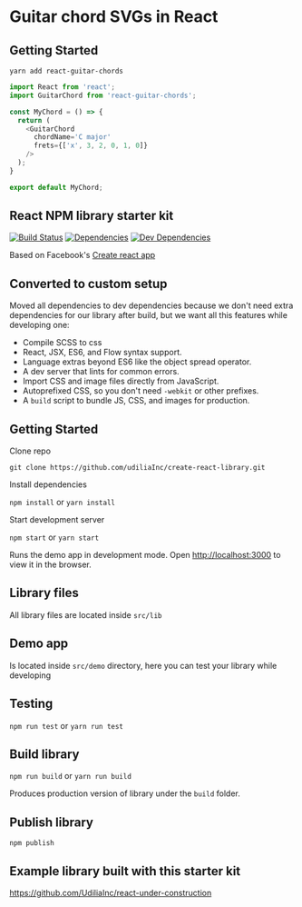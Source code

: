 # Guitar chord SVGs in React

## Getting Started

`yarn add react-guitar-chords`

```javascript
import React from 'react';
import GuitarChord from 'react-guitar-chords';

const MyChord = () => {
  return (
    <GuitarChord
      chordName='C major'
      frets={['x', 3, 2, 0, 1, 0]}
    />
  );
}

export default MyChord;
```

## React NPM library starter kit

[![Build Status](https://travis-ci.org/UdiliaInc/create-react-library.svg?branch=master)](https://travis-ci.org/UdiliaInc/create-react-library)
[![Dependencies](https://img.shields.io/david/udiliaInc/create-react-library.svg)]()
[![Dev Dependencies](https://img.shields.io/david/dev/udiliaInc/create-react-library.svg)]()

Based on Facebook's [Create react app]("https://github.com/facebookincubator/create-react-app")

## Converted to custom setup

Moved all dependencies to dev dependencies because we don't need extra dependencies for our library after build, but we want all this features while developing one:

* Compile SCSS to css
* React, JSX, ES6, and Flow syntax support.
* Language extras beyond ES6 like the object spread operator.
* A dev server that lints for common errors.
* Import CSS and image files directly from JavaScript.
* Autoprefixed CSS, so you don't need `-webkit` or other prefixes.
* A `build` script to bundle JS, CSS, and images for production.

## Getting Started

Clone repo

````
git clone https://github.com/udiliaInc/create-react-library.git
````

Install dependencies

`npm install` or `yarn install`

Start development server

`npm start` or `yarn start`

Runs the demo app in development mode.
Open [http://localhost:3000](http://localhost:3000) to view it in the browser.

## Library files

All library files are located inside `src/lib`

## Demo app

Is located inside `src/demo` directory, here you can test your library while developing

## Testing

`npm run test` or `yarn run test`

## Build library

`npm run build` or `yarn run build`

Produces production version of library under the `build` folder.

## Publish library

`npm publish`

## Example library built with this starter kit

https://github.com/UdiliaInc/react-under-construction
